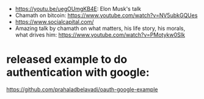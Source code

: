 - https://youtu.be/uegOUmgKB4E: Elon Musk's talk
- Chamath on bitcoin: https://www.youtube.com/watch?v=NV5ubkGQUes
- https://www.socialcapital.com/
- Amazing talk by chamath on what matters, his life story, his morals, what drives him: https://www.youtube.com/watch?v=PMotykw0SIk

# released example to do authentication with google:
https://github.com/prahaladbelavadi/oauth-google-example
